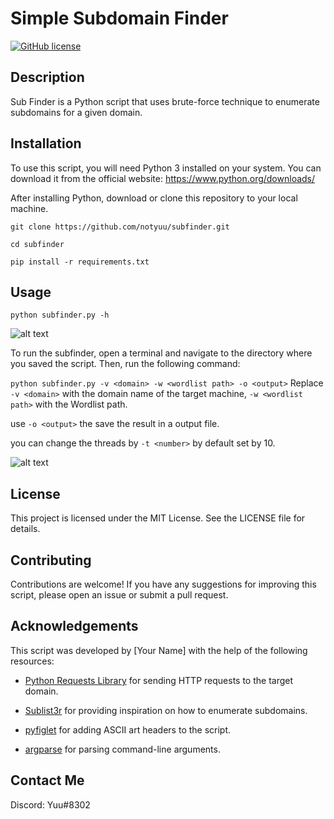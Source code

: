 # Simple Subdomain Finder

[![GitHub license](https://img.shields.io/github/license/notyuu/subfinder)](https://github.com/notyuu/subfinder/blob/main/LICENSE)

## Description

Sub Finder is a Python script that uses brute-force technique to enumerate subdomains for a given domain.

## Installation

To use this script, you will need Python 3 installed on your system. You can download it from the official website: https://www.python.org/downloads/

After installing Python, download or clone this repository to your local machine.

`git clone https://github.com/notyuu/subfinder.git`

`cd subfinder`

`pip install -r requirements.txt`



## Usage

`python subfinder.py -h`

![alt text](https://github.com/notyuu/subfinder/blob/main/screenshot/usage.png)

To run the subfinder, open a terminal and navigate to the directory where you saved the script. Then, run the following command:


`python subfinder.py -v <domain> -w <wordlist path> -o <output>` Replace `-v <domain>` with the domain name of the target machine, `-w <wordlist path>` with the Wordlist path.


use `-o <output>` the save the result in a output file.

you can change the threads by `-t <number>` by default set by 10.



![alt text](https://github.com/notyuu/subfinder/blob/main/screenshot/example.png)

## License

This project is licensed under the MIT License. See the LICENSE file for details.

## Contributing

Contributions are welcome! If you have any suggestions for improving this script, please open an issue or submit a pull request.

## Acknowledgements

This script was developed by [Your Name] with the help of the following resources:

- [Python Requests Library](https://docs.python-requests.org/en/latest/) for sending HTTP requests to the target domain.

- [Sublist3r](https://github.com/aboul3la/Sublist3r) for providing inspiration on how to enumerate subdomains.

- [pyfiglet](https://github.com/pwaller/pyfiglet) for adding ASCII art headers to the script.

- [argparse](https://docs.python.org/3/library/argparse.html) for parsing command-line arguments.

## Contact Me

Discord: Yuu#8302

